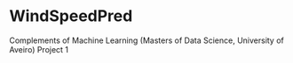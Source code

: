 # WindSpeedPred
Complements of Machine Learning (Masters of Data Science, University of Aveiro) Project 1
